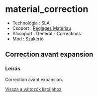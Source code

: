 # material\_correction

* Technológia : SLA
* Csoport : [Réglages Matériau](../sla_printer/sla_parameters.md)
* Alcsoport : Général - Corrections
* Mód : Szakértő

## Correction avant expansion

### Leírás

Correction avant expansion.

[Vissza a változók listájához](/)

